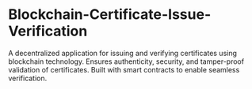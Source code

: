 # Blockchain-Certificate-Issue-Verification
A decentralized application for issuing and verifying certificates using blockchain technology. Ensures authenticity, security, and tamper-proof validation of certificates. Built with smart contracts to enable seamless verification. 
